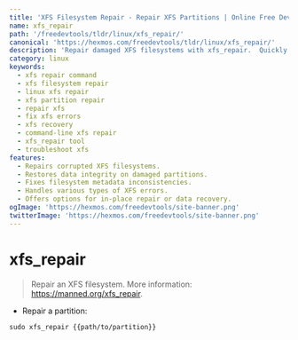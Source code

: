```yaml
---
title: 'XFS Filesystem Repair - Repair XFS Partitions | Online Free DevTools by Hexmos'
name: xfs_repair
path: '/freedevtools/tldr/linux/xfs_repair/'
canonical: 'https://hexmos.com/freedevtools/tldr/linux/xfs_repair/'
description: 'Repair damaged XFS filesystems with xfs_repair.  Quickly fix partition errors and recover data using this command-line utility. Free online tool, no registration required.'
category: linux
keywords:
  - xfs repair command
  - xfs filesystem repair
  - linux xfs repair
  - xfs partition repair
  - repair xfs
  - fix xfs errors
  - xfs recovery
  - command-line xfs repair
  - xfs_repair tool
  - troubleshoot xfs
features:
  - Repairs corrupted XFS filesystems.
  - Restores data integrity on damaged partitions.
  - Fixes filesystem metadata inconsistencies.
  - Handles various types of XFS errors.
  - Offers options for in-place repair or data recovery.
ogImage: 'https://hexmos.com/freedevtools/site-banner.png'
twitterImage: 'https://hexmos.com/freedevtools/site-banner.png'
---
```


# xfs_repair

> Repair an XFS filesystem.
> More information: <https://manned.org/xfs_repair>.

- Repair a partition:

`sudo xfs_repair {{path/to/partition}}`

